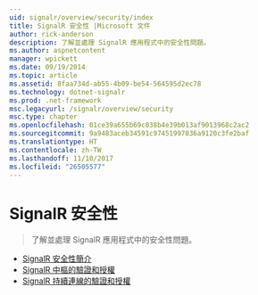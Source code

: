 ```yaml
---
uid: signalr/overview/security/index
title: SignalR 安全性 |Microsoft 文件
author: rick-anderson
description: 了解並處理 SignalR 應用程式中的安全性問題。
ms.author: aspnetcontent
manager: wpickett
ms.date: 09/19/2014
ms.topic: article
ms.assetid: 8faa734d-ab55-4b09-be54-564595d2ec78
ms.technology: dotnet-signalr
ms.prod: .net-framework
msc.legacyurl: /signalr/overview/security
msc.type: chapter
ms.openlocfilehash: 01ce39a655b69c038b4e39b013af9013968c2ac2
ms.sourcegitcommit: 9a9483aceb34591c97451997036a9120c3fe2baf
ms.translationtype: HT
ms.contentlocale: zh-TW
ms.lasthandoff: 11/10/2017
ms.locfileid: "26505577"
---
```

<a name="signalr-security"></a>SignalR 安全性
====================
> 了解並處理 SignalR 應用程式中的安全性問題。


- [SignalR 安全性簡介](introduction-to-security.md)
- [SignalR 中樞的驗證和授權](hub-authorization.md)
- [SignalR 持續連線的驗證和授權](persistent-connection-authorization.md)
